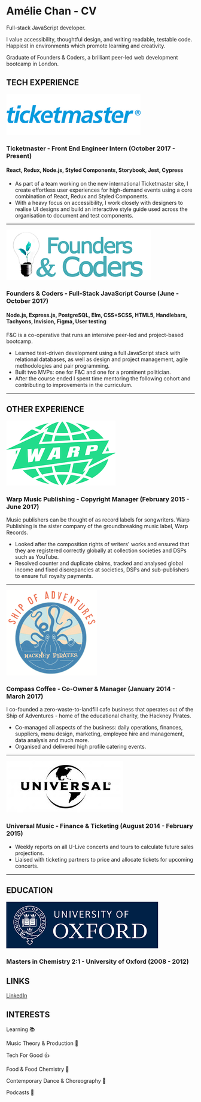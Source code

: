 # Amélie Chan - CV

Full-stack JavaScript developer.

I value accessibility, thoughtful design, and writing readable, testable code. Happiest in environments which promote learning and creativity.

Graduate of Founders & Coders, a brilliant peer-led web development bootcamp in London.

## TECH EXPERIENCE

![](/images/tm-logo.png?raw=true "Ticketmaster Logo")

### Ticketmaster - Front End Engineer Intern (October 2017 - Present)

#### React, Redux, Node.js, Styled Components, Storybook, Jest, Cypress

* As part of a team working on the new international Ticketmaster site, I create effortless user experiences for high-demand events using a core combination of React, Redux and Styled Components.
* With a heavy focus on accessibility, I work closely with designers to realise UI designs and build an interactive style guide used across the organisation to document and test components.

---

![](/images/fac-logo.png?raw=true "F&C Logo")

### Founders & Coders - Full-Stack JavaScript Course (June - October 2017)

#### Node.js, Express.js, PostgreSQL, Elm, CSS+SCSS, HTML5, Handlebars, Tachyons, Invision, Figma, User testing

F&C is a co-operative that runs an intensive peer-led and project-based bootcamp.

* Learned test-driven development using a full JavaScript stack with relational databases, as well as design and project management, agile methodologies and pair programming.
* Built two MVPs: one for F&C and one for a prominent politician.
* After the course ended I spent time mentoring the following cohort and contributing to improvements in the curriculum.

---

## OTHER EXPERIENCE

![](/images/warp-logo.png?raw=true "Warp Logo")

### Warp Music Publishing - Copyright Manager (February 2015 - June 2017)

Music publishers can be thought of as record labels for songwriters. Warp Publishing is the sister company of the groundbreaking music label, Warp Records.

* Looked after the composition rights of writers' works and ensured that they are registered correctly globally at collection societies and DSPs such as YouTube.
* Resolved counter and duplicate claims, tracked and analysed global income and fixed discrepancies at societies, DSPs and sub-publishers to ensure full royalty payments.

---

![](/images/ship-logo.png?raw=true "Ship Logo")

### Compass Coffee - Co-Owner & Manager (January 2014 - March 2017)

I co-founded a zero-waste-to-landfill cafe business that operates out of the Ship of Adventures - home of the educational charity, the Hackney Pirates.

* Co-managed all aspects of the business: daily operations, finances, suppliers, menu design, marketing, employee hire and management, data analysis and much more.
* Organised and delivered high profile catering events.

---

![](/images/universal-logo.png?raw=true "Universal Logo")

### Universal Music - Finance & Ticketing (August 2014 - February 2015)

* Weekly reports on all U-Live concerts and tours to calculate future sales projections.
* Liaised with ticketing partners to price and allocate tickets for upcoming concerts.

---

## EDUCATION

![](/images/oxford-logo.png?raw=true "University of Oxford")

### Masters in Chemistry 2:1 - University of Oxford (2008 - 2012)

## LINKS

[LinkedIn](https://www.linkedin.com/in/am%C3%A9lie-chan-413aa77b/)

## INTERESTS

Learning :books:

Music Theory & Production :musical_keyboard:

Tech For Good :+1:

Food & Food Chemistry :ramen:

Contemporary Dance & Choreography :dancer:

Podcasts :thought_balloon:
